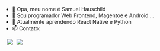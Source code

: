 - 👋 Opa, meu nome é Samuel Hauschild
- 👀 Sou programador Web Frontend, Magentoe e Android ...
- 🌱 Atualmente aprendendo React Native e Python
- 📫 Contato:
<div style="margin-left: 10px;"><a style="margin-right: 10px;" href="https://www.linkedin.com/in/samuel-hauschild-790a0b1a0/"><img src="https://img.shields.io/badge/LinkedIn-0077B5?style=for-the-badge&logo=linkedin&logoColor=white"></a><a href="https://api.whatsapp.com/send?phone=5551980156851&text=Opa, vim pelo seu github"><img src="https://img.shields.io/badge/WhatsApp-25D366?style=for-the-badge&logo=whatsapp&logoColor=white"></a></div>
<!---
Naoehosam/Naoehosam is a ✨ special ✨ repository because its `README.md` (this file) appears on your GitHub profile.
You can click the Preview link to take a look at your changes.
--->
